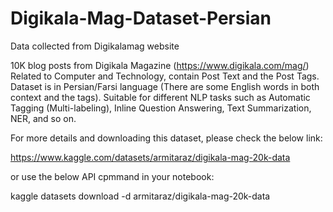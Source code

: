 # Digikala-Mag-Dataset-Persian
Data collected from Digikalamag website

10K blog posts from Digikala Magazine (https://www.digikala.com/mag/) Related to Computer and Technology, contain Post Text and the Post Tags. Dataset is in Persian/Farsi language (There are some English words in both context and the tags). Suitable for different NLP tasks such as Automatic Tagging (Multi-labeling), Inline Question Answering, Text Summarization, NER, and so on.

For more details and downloading this dataset, please check the below link:

https://www.kaggle.com/datasets/armitaraz/digikala-mag-20k-data

or use the below API cpmmand in your notebook:

kaggle datasets download -d armitaraz/digikala-mag-20k-data
